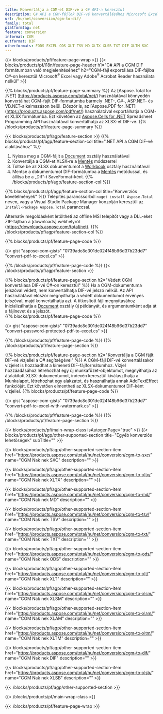 ```yaml
---
title: Konvertálja a CGM-et DIF-vé a C# API-n keresztül
description: C# API a CGM-fájlok DIF-vé konvertálásához Microsoft Excel vagy Adobe Reader használata nélkül
url: /hu/net/conversion/cgm-to-dif/
family: total
platformtag: net
feature: conversion
informat: CGM
outformat: DIF
otherformats: FODS EXCEL ODS XLT TSV MD XLTX XLSB TXT DIF XLTM SXC
---
```

{{< blocks/products/pf/feature-page-wrap >}}
{{< blocks/products/pf/i18n/feature-page-header h1="C# API a CGM DIF formátumban való megjelenítéséhez" h2="CGM-fájl exportálása DIF-fájlba C#-on keresztül Microsoft<sup>&reg;</sup> Excel vagy Adobe<sup>&reg;</sup> Acrobat Reader használata nélkül" >}}

{{% blocks/products/pf/feature-page-summary %}}
Az [Aspose.Total for .NET] (https://products.aspose.com/total/net/) használatával könnyedén konvertálhat CGM-fájlt DIF-formátumba bármely .NET-, C#-, ASP.NET- és VB.NET-alkalmazáson belül. Először is, az [Aspose.PDF for .NET] (https://products.aspose.com/pdf/net/) használatával exportálhatja a CGM-et XLSX formátumba. Ezt követően az [Aspose.Cells for .NET](https://products.aspose.com/cells/net/) Spreadsheet Programming API használatával konvertálhatja az XLSX-et DIF-vé.
{{% /blocks/products/pf/feature-page-summary  %}}

{{< blocks/products/pf/agp/feature-section >}}
{{% blocks/products/pf/agp/feature-section-col title=".NET API a CGM DIF-vé alakításához" %}}
1. Nyissa meg a CGM-fájlt a [Document](https://apireference.aspose.com/pdf/net/aspose.pdf/document) osztály használatával
2. Konvertálja a CGM-et XLSX-re a [Mentés](https://apireference.aspose.com/pdf/net/aspose.pdf.document/save/methods/5) módszerrel
3. Töltse be az XLSX dokumentumot a [Workbook](https://apireference.aspose.com/cells/net/aspose.cells/workbook) osztály használatával
4. Mentse a dokumentumot DIF-formátumba a [Mentés](https://apireference.aspose.com/cells/net/aspose.cells.workbook/save/methods/4) metódussal, és állítsa be a „Dif”-t SaveFormat-ként.
{{% /blocks/products/pf/agp/feature-section-col %}}

{{% blocks/products/pf/agp/feature-section-col title="Konverziós követelmények" %}}
Telepítés parancssorból ```nuget install Aspose.Total``` néven, vagy a Visual Studio Package Manager konzolján keresztül az ```Install-Package Aspose.Total``` paranccsal.

Alternatív megoldásként letöltheti az offline MSI telepítőt vagy a DLL-eket ZIP-fájlban a [downloads] webhelyről (https://downloads.aspose.com/total/net).
{{% /blocks/products/pf/agp/feature-section-col %}}

{{% blocks/products/pf/feature-page-code %}}

{{< gist "aspose-com-gists" "0739adc8c301dc024f48b96d37b23dd7" "convert-pdf-to-excel.cs" >}}

{{% /blocks/products/pf/feature-page-code %}}
{{< /blocks/products/pf/agp/feature-section >}}

{{% blocks/products/pf/feature-page-section  h2="Védett CGM konvertálása DIF-vé C#-on keresztül" %}}
Ha a CGM-dokumentuma jelszóval védett, nem konvertálhatja DIF-vé jelszó nélkül. Az API használatával először megnyithatja a védett dokumentumot érvényes jelszóval, majd konvertálhatja azt. A titkosított fájl megnyitásához inicializálhatja a [Document](https://apireference.aspose.com/pdf/net/aspose.pdf/document) osztály új példányát, és argumentumként adja át a fájlnevet és a jelszót.  
{{% blocks/products/pf/feature-page-code %}}

{{< gist "aspose-com-gists" "0739adc8c301dc024f48b96d37b23dd7" "convert-password-protected-pdf-to-excel.cs" >}}
{{% /blocks/products/pf/feature-page-code  %}}
{{% /blocks/products/pf/feature-page-section %}}

{{% blocks/products/pf/feature-page-section  h2="Konvertálja a CGM fájlt DIF-vé vízjellel a C# segítségével" %}}
A CGM-fájl DIF-vé konvertálásakor vízjelet is hozzáadhat a kimeneti DIF-fájlformátumhoz. Vízjel hozzáadásához létrehozhat egy új munkafüzet-objektumot, megnyithatja az átalakított XLSX-dokumentumot, indexén keresztül kiválaszthatja a Munkalapot, létrehozhat egy alakzatot, és használhatja annak AddTextEffect funkcióját. Ezt követően elmentheti az XLSX-dokumentumot DIF-ként vízjellel. 
{{% blocks/products/pf/feature-page-code %}}

{{< gist "aspose-com-gists" "0739adc8c301dc024f48b96d37b23dd7" "convert-pdf-to-excel-with-watermark.cs" >}}
{{% /blocks/products/pf/feature-page-code  %}}
{{% /blocks/products/pf/feature-page-section %}}

{{< blocks/products/pf/main-wrap-class isAutogenPage="true" >}}
{{< blocks/products/pf/agp/other-supported-section title="Egyéb konverziós lehetőségek" subTitle="" >}}

{{< blocks/products/pf/agp/other-supported-section-item href="https://products.aspose.com/total/hu/net/conversion/cgm-to-sxc/" name="CGM Nak nek SXC" description="" >}}

{{< blocks/products/pf/agp/other-supported-section-item href="https://products.aspose.com/total/hu/net/conversion/cgm-to-xltx/" name="CGM Nak nek XLTX" description="" >}}

{{< blocks/products/pf/agp/other-supported-section-item href="https://products.aspose.com/total/hu/net/conversion/cgm-to-md/" name="CGM Nak nek MD" description="" >}}

{{< blocks/products/pf/agp/other-supported-section-item href="https://products.aspose.com/total/hu/net/conversion/cgm-to-tsv/" name="CGM Nak nek TSV" description="" >}}

{{< blocks/products/pf/agp/other-supported-section-item href="https://products.aspose.com/total/hu/net/conversion/cgm-to-txt/" name="CGM Nak nek TXT" description="" >}}

{{< blocks/products/pf/agp/other-supported-section-item href="https://products.aspose.com/total/hu/net/conversion/cgm-to-ods/" name="CGM Nak nek ODS" description="" >}}

{{< blocks/products/pf/agp/other-supported-section-item href="https://products.aspose.com/total/hu/net/conversion/cgm-to-xlt/" name="CGM Nak nek XLT" description="" >}}

{{< blocks/products/pf/agp/other-supported-section-item href="https://products.aspose.com/total/hu/net/conversion/cgm-to-xlsm/" name="CGM Nak nek XLSM" description="" >}}

{{< blocks/products/pf/agp/other-supported-section-item href="https://products.aspose.com/total/hu/net/conversion/cgm-to-xlam/" name="CGM Nak nek XLAM" description="" >}}

{{< blocks/products/pf/agp/other-supported-section-item href="https://products.aspose.com/total/hu/net/conversion/cgm-to-xltm/" name="CGM Nak nek XLTM" description="" >}}

{{< blocks/products/pf/agp/other-supported-section-item href="https://products.aspose.com/total/hu/net/conversion/cgm-to-dif/" name="CGM Nak nek DIF" description="" >}}

{{< blocks/products/pf/agp/other-supported-section-item href="https://products.aspose.com/total/hu/net/conversion/cgm-to-xlsb/" name="CGM Nak nek XLSB" description="" >}}



{{< /blocks/products/pf/agp/other-supported-section >}}

{{< /blocks/products/pf/main-wrap-class >}}

{{< /blocks/products/pf/feature-page-wrap >}}